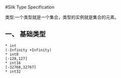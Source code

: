 #Silk Type Specification

类型:一个类型就是一个集合，类型的实例就是集合的元素。

## 一、 基础类型
    * int
    (-Infinity +Infinity)
    * int8
    [-128,127]
    * int16
    [-32768,32767]
    * int32
   